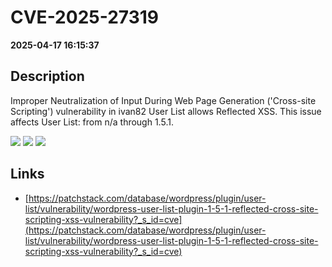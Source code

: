 # CVE-2025-27319

**2025-04-17 16:15:37**

## Description
Improper Neutralization of Input During Web Page Generation ('Cross-site Scripting') vulnerability in ivan82 User List allows Reflected XSS. This issue affects User List: from n/a through 1.5.1.

![](https://img.shields.io/static/v1?label=Score&message=7.1&color=red)
![](https://img.shields.io/static/v1?label=Severity&message=HIGH&color=red)
![](https://img.shields.io/static/v1?label=CWE&message=XSS&color=green)

## Links
- [https://patchstack.com/database/wordpress/plugin/user-list/vulnerability/wordpress-user-list-plugin-1-5-1-reflected-cross-site-scripting-xss-vulnerability?_s_id=cve](https://patchstack.com/database/wordpress/plugin/user-list/vulnerability/wordpress-user-list-plugin-1-5-1-reflected-cross-site-scripting-xss-vulnerability?_s_id=cve)
